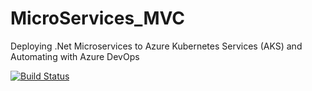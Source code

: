 # MicroServices_MVC
Deploying .Net Microservices to Azure Kubernetes Services (AKS) and Automating with Azure DevOps

[![Build Status](https://dev.azure.com/Praveenorgg/shoppingapp/_apis/build/status%2Fshoppingclient-pipeline?branchName=main)](https://dev.azure.com/Praveenorgg/shoppingapp/_build/latest?definitionId=4&branchName=main)

